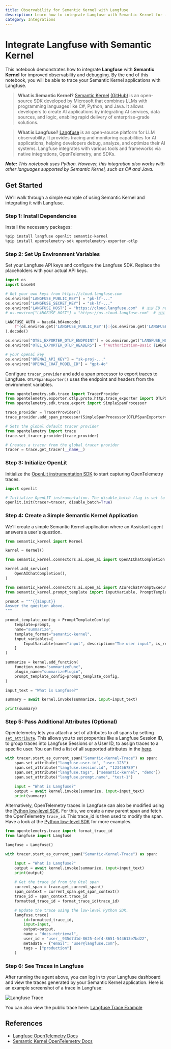 ```yaml
---
title: Observability for Semantic Kernel with Langfuse
description: Learn how to integrate Langfuse with Semantic Kernel for improved monitoring and debugging
category: Integrations
---
```


# Integrate Langfuse with Semantic Kernel

This notebook demonstrates how to integrate **Langfuse** with **Semantic Kernel** for improved observability and debugging. By the end of this notebook, you will be able to trace your Semantic Kernel applications with Langfuse.

> **What is Semantic Kernel?** [Semantic Kernel](https://learn.microsoft.com/en-us/semantic-kernel/overview/) [(GitHub)](https://github.com/microsoft/semantic-kernel) is an open-source SDK developed by Microsoft that combines LLMs with programming languages like C#, Python, and Java. It allows developers to create AI applications by integrating AI services, data sources, and logic, enabling rapid delivery of enterprise-grade solutions.

> **What is Langfuse?** [Langfuse](https://langfuse.com) is an open-source platform for LLM observability. It provides tracing and monitoring capabilities for AI applications, helping developers debug, analyze, and optimize their AI systems. Langfuse integrates with various tools and frameworks via native integrations, OpenTelemetry, and SDKs.

_**Note:** This notebook uses Python. However, this integration also works with other languages supported by Semantic Kernel, such as C# and Java._

## Get Started

We'll walk through a simple example of using Semantic Kernel and integrating it with Langfuse.

### Step 1: Install Dependencies

Install the necessary packages:



```python
%pip install langfuse openlit semantic-kernel
%pip install opentelemetry-sdk opentelemetry-exporter-otlp
```


### Step 2: Set Up Environment Variables

Set your Langfuse API keys and configure the Langfuse SDK. Replace the placeholders with your actual API keys.



```python
import os
import base64

# Get your own keys from https://cloud.langfuse.com
os.environ["LANGFUSE_PUBLIC_KEY"] = "pk-lf-..." 
os.environ["LANGFUSE_SECRET_KEY"] = "sk-lf-..." 
os.environ["LANGFUSE_HOST"] = "https://cloud.langfuse.com"  # 🇪🇺 EU region example
# os.environ["LANGFUSE_HOST"] = "https://us.cloud.langfuse.com"  # 🇺🇸 US region example

LANGFUSE_AUTH = base64.b64encode(
    f"{os.environ.get('LANGFUSE_PUBLIC_KEY')}:{os.environ.get('LANGFUSE_SECRET_KEY')}".encode()
).decode()

os.environ["OTEL_EXPORTER_OTLP_ENDPOINT"] = os.environ.get("LANGFUSE_HOST") + "/api/public/otel"
os.environ["OTEL_EXPORTER_OTLP_HEADERS"] = f"Authorization=Basic {LANGFUSE_AUTH}"

# your openai key
os.environ["OPENAI_API_KEY"] = "sk-proj-..."
os.environ["OPENAI_CHAT_MODEL_ID"] = "gpt-4o"
```

Configure `tracer_provider` and add a span processor to export traces to Langfuse. `OTLPSpanExporter()` uses the endpoint and headers from the environment variables.


```python
from opentelemetry.sdk.trace import TracerProvider
from opentelemetry.exporter.otlp.proto.http.trace_exporter import OTLPSpanExporter
from opentelemetry.sdk.trace.export import SimpleSpanProcessor

trace_provider = TracerProvider()
trace_provider.add_span_processor(SimpleSpanProcessor(OTLPSpanExporter()))

# Sets the global default tracer provider
from opentelemetry import trace
trace.set_tracer_provider(trace_provider)

# Creates a tracer from the global tracer provider
tracer = trace.get_tracer(__name__)
```

### Step 3: Initialize OpenLit

Initialize the [OpenLit instrumentation SDK](https://docs.openlit.io/latest/sdk-configuration) to start capturing OpenTelemetry traces.


```python
import openlit

# Initialize OpenLIT instrumentation. The disable_batch flag is set to true to process traces immediately.
openlit.init(tracer=tracer, disable_batch=True)
```

### Step 4: Create a Simple Semantic Kernel Application

We'll create a simple Semantic Kernel application where an Assistant agent answers a user's question.


```python
from semantic_kernel import Kernel

kernel = Kernel()
```


```python
from semantic_kernel.connectors.ai.open_ai import OpenAIChatCompletion

kernel.add_service(
    OpenAIChatCompletion(),
)
```


```python
from semantic_kernel.connectors.ai.open_ai import AzureChatPromptExecutionSettings, OpenAIChatPromptExecutionSettings
from semantic_kernel.prompt_template import InputVariable, PromptTemplateConfig

prompt = """{{$input}}
Answer the question above.
"""

prompt_template_config = PromptTemplateConfig(
    template=prompt,
    name="summarize",
    template_format="semantic-kernel",
    input_variables=[
        InputVariable(name="input", description="The user input", is_required=True),
    ]
)

summarize = kernel.add_function(
    function_name="summarizeFunc",
    plugin_name="summarizePlugin",
    prompt_template_config=prompt_template_config,
)
```


```python
input_text = "What is Langfuse?"

summary = await kernel.invoke(summarize, input=input_text)

print(summary)
```

### Step 5: Pass Additional Attributes (Optional)

Opentelemetry lets you attach a set of attributes to all spans by setting [`set_attribute`](https://opentelemetry.io/docs/languages/python/instrumentation/#add-attributes-to-a-span). This allows you to set properties like a Langfuse Session ID, to group traces into Langfuse Sessions or a User ID, to assign traces to a specific user. You can find a list of all supported attributes in the [here](/docs/opentelemetry/get-started#property-mapping).


```python
with tracer.start_as_current_span("Semantic-Kernel-Trace") as span:
    span.set_attribute("langfuse.user.id", "user-123")
    span.set_attribute("langfuse.session.id", "123456789")
    span.set_attribute("langfuse.tags", ["semantic-kernel", "demo"])
    span.set_attribute("langfuse.prompt.name", "test-1")

    input = "What is Langfuse?"
    output = await kernel.invoke(summarize, input=input_text)
    print(summary)
```

Alternatively, OpenTelemetry traces in Langfuse can also be modified using the [Python low-level SDK](https://langfuse.com/docs/sdk/python/low-level-sdk). For this, we create a new parent span and fetch the OpenTelemetry `trace_id`. This trace_id is then used to modify the span. Have a look at the [Python low-level SDK](https://langfuse.com/docs/sdk/python/low-level-sdk) for more examples. 


```python
from opentelemetry.trace import format_trace_id
from langfuse import Langfuse

langfuse = Langfuse()

with tracer.start_as_current_span("Semantic-Kernel-Trace") as span:

    input = "What is Langfuse?"
    output = await kernel.invoke(summarize, input=input_text)
    print(output)  
    
    # Get the trace_id from the Otel span
    current_span = trace.get_current_span()
    span_context = current_span.get_span_context()
    trace_id = span_context.trace_id
    formatted_trace_id = format_trace_id(trace_id)

    # Update the trace using the low-level Python SDK.
    langfuse.trace(
        id=formatted_trace_id, 
        input=input, 
        output=output,
        name = "docs-retrieval",
        user_id = "user__935d7d1d-8625-4ef4-8651-544613e7bd22",
        metadata = {"email": "user@langfuse.com"},
        tags = ["production"]
    )
```


### Step 6: See Traces in Langfuse

After running the agent above, you can log in to your Langfuse dashboard and view the traces generated by your Semantic Kernel application. Here is an example screenshot of a trace in Langfuse:

![Langfuse Trace](https://langfuse.com/images/cookbook/integration-semantic-kernel/sematric-kernel-example-trace.png)

You can also view the public trace here: [Langfuse Trace Example](https://cloud.langfuse.com/project/cloramnkj0002jz088vzn1ja4/traces/14c7a9f1cc0d7ff16ac1a057a3d45be9?timestamp=2025-02-04T18%3A00%3A53.475Z&observation=cb3f0fb8a2369414)

## References

- [Langfuse OpenTelemetry Docs](https://langfuse.com/docs/opentelemetry/get-started)
- [Semantic Kernel OpenTelemetry Docs](https://github.com/microsoft/semantic-kernel/blob/main/dotnet/docs/TELEMETRY.md)


